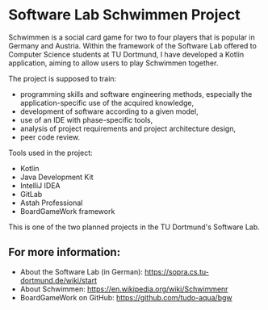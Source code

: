 # Software Lab Schwimmen Project

Schwimmen is a social card game for two to four players that is popular in Germany and Austria. Within the framework of the Software Lab offered to Computer Science students at TU Dortmund, I have developed a Kotlin application, aiming to allow users to play Schwimmen together.

The project is supposed to train:
* programming skills and software engineering methods, especially the application-specific use of the acquired knowledge,
* development of software according to a given model,
* use of an IDE with phase-specific tools,
* analysis of project requirements and project architecture design,
* peer code review.

Tools used in the project:
* Kotlin
* Java Development Kit
* IntelliJ IDEA
* GitLab
* Astah Professional
* BoardGameWork framework

This is one of the two planned projects in the TU Dortmund's Software Lab.

## For more information:

* About the Software Lab (in German): https://sopra.cs.tu-dortmund.de/wiki/start
* About Schwimmen: https://en.wikipedia.org/wiki/Schwimmenr
* BoardGameWork on GitHub: https://github.com/tudo-aqua/bgw
